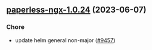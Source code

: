 

## [paperless-ngx-1.0.24](https://github.com/truecharts/charts/compare/paperless-ngx-1.0.23...paperless-ngx-1.0.24) (2023-06-07)

### Chore

- update helm general non-major ([#9457](https://github.com/truecharts/charts/issues/9457))
  
  